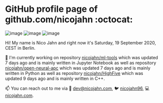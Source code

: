 # GitHub profile page of <!-- github -->github.com/nicojahn<!-- github --> :octocat:

![image](https://img.shields.io/badge/in%20progress%20since-aug.%201996-blue?style=flat) ![image](https://img.shields.io/badge/runs%20on-caffeine-brown?style=flat&logo=buy-me-a-coffee&logoColor=brown) ![image](https://img.shields.io/badge/homepage-blank-white?style=flat&?link=https://nicojahn.com&link=https://nicojahn.com)

Hi! My name is <!-- name -->Nico Jahn<!-- name --> and right now it's <!-- date -->Saturday, 19 September 2020, CEST<!-- date --> in <!-- city -->Berlin<!-- city -->.

🔭 I'm currently working on <!-- projects -->repository [nicojahn/ml-tools](https://github.com/nicojahn/ml-tools) which was updated 7 days ago and is mainly written in Jupyter Notebook as well as repository [nicojahn/open-neural-apc](https://github.com/nicojahn/open-neural-apc) which was updated 7 days ago and is mainly written in Python as well as repository [nicojahn/HighFive](https://github.com/nicojahn/HighFive) which was updated 9 days ago and is mainly written in C++<!-- projects -->.

📫 You can reach out to me via <!-- contact -->:email: dev@nicojahn.com, :bird: [nicojahn96](https://twitter.com/nicojahn96), :computer: [nicojahn.com](https://nicojahn.com)<!-- contact -->.
